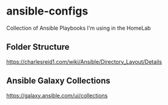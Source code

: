 # ansible-configs
Collection of Ansible Playbooks I'm using in the HomeLab

## Folder Structure
https://charlesreid1.com/wiki/Ansible/Directory_Layout/Details

## Ansible Galaxy Collections
https://galaxy.ansible.com/ui/collections